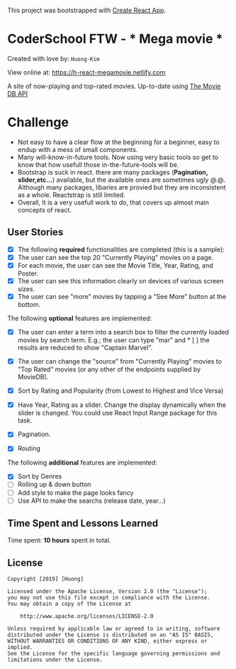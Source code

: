 This project was bootstrapped with [Create React App](https://github.com/facebook/create-react-app).

# CoderSchool FTW - * Mega movie *

Created with love by: `Huong-Kim`
  
View online at: https://h-react-megamovie.netlify.com
  
A site of now-playing and top-rated movies. Up-to-date using [The Movie DB API](https://developers.themoviedb.org)

# Challenge 
* Not easy to have a clear flow at the beginning for a beginner, easy to endup with a mess of small components. 
* Many will-know-in-future tools. Now using very basic tools so get to know that how usefull those in-the-future-tools will be.
* Bootstrap is suck in react. there are many packages (**Pagination, slider,etc...**) available, but the available ones are sometimes ugly @.@. Although many packages, libaries are provied but they are inconsistent as a whole.  Reactstrap is still limited. 
* Overall, It is a very usefull work to do, that covers up almost main concepts of react.

## User Stories

* [x] The following **required** functionalities are completed (this is a sample):
* [x] The user can see the top 20 "Currently Playing" movies on a page.
* [x] For each movie, the user can see the Movie Title, Year, Rating, and Poster.
* [x] The user can see this information clearly on devices of various screen sizes.
* [x] The user can see "more" movies by tapping a "See More" button at the bottom.

The following **optional** features are implemented:
* [x] The user can enter a term into a search box to filter the currently loaded movies by search term. E.g.; the user can type "mar" and * [ ] the results are reduced to show "Captain Marvel".
* [x] The user can change the "source" from "Currently Playing" movies to "Top Rated" movies (or any other of the endpoints supplied by MovieDB).
* [x] Sort by Rating and Popularity (from Lowest to Highest and Vice Versa)
* [x] Have Year, Rating as a slider. Change the display dynamically when the slider is changed. You could use React Input Range package for this task.

 * [x] Pagination.
 * [x] Routing

The following **additional** features are implemented:
* [x] Sort by Genres
* [ ] Rolling up & down button
* [ ] Add style to make the page looks fancy
* [ ] Use API to make the searchs (release date, year...)

## Time Spent and Lessons Learned

Time spent: **10 hours** spent in total.


## License

    Copyright [2019] [Huong]

    Licensed under the Apache License, Version 2.0 (the "License");
    you may not use this file except in compliance with the License.
    You may obtain a copy of the License at

        http://www.apache.org/licenses/LICENSE-2.0

    Unless required by applicable law or agreed to in writing, software
    distributed under the License is distributed on an "AS IS" BASIS,
    WITHOUT WARRANTIES OR CONDITIONS OF ANY KIND, either express or implied.
    See the License for the specific language governing permissions and
    limitations under the License.
